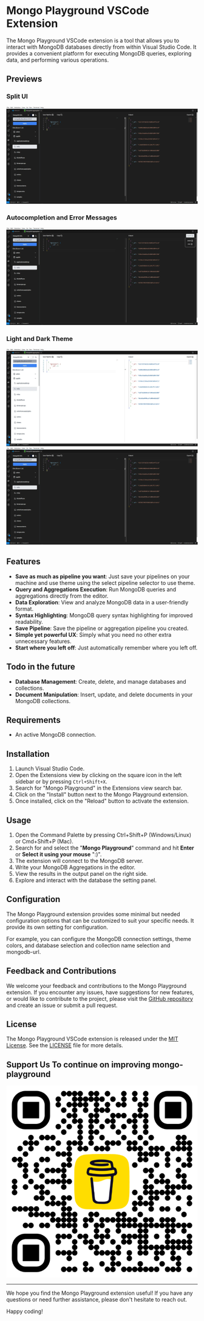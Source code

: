 # Mongo Playground VSCode Extension

The Mongo Playground VSCode extension is a tool that allows you to interact with MongoDB databases directly from within Visual Studio Code. It provides a convenient platform for executing MongoDB queries, exploring data, and performing various operations.

## Previews

### Split UI

![PreviewOne](./p11.webp)

### Autocompletion and Error Messages

![PreviewTwo](./p33.webp)

### Light and Dark Theme

![PreviewThree](./p22.webp)
![PreviewThree](./p11.webp)

## Features

- **Save as much as pipeline you want**: Just save your pipelines on your machine and use theme using the select pipeline selector to use theme.
- **Query and Aggregations Execution**: Run MongoDB queries and aggregations directly from the editor.
- **Data Exploration**: View and analyze MongoDB data in a user-friendly format.
- **Syntax Highlighting**: MongoDB query syntax highlighting for improved readability.
- **Save Pipeline**: Save the pipeline or aggregation pipeline you created.
- **Simple yet powerful UX**: Simply what you need no other extra unnecessary features.
- **Start where you left off**: Just automatically remember where you left off.

## Todo in the future

- **Database Management**: Create, delete, and manage databases and collections.
- **Document Manipulation**: Insert, update, and delete documents in your MongoDB collections.

## Requirements

- An active MongoDB connection.

## Installation

1. Launch Visual Studio Code.
2. Open the Extensions view by clicking on the square icon in the left sidebar or by pressing `Ctrl+Shift+X`.
3. Search for "Mongo Playground" in the Extensions view search bar.
4. Click on the "Install" button next to the Mongo Playground extension.
5. Once installed, click on the "Reload" button to activate the extension.

## Usage

1. Open the Command Palette by pressing Ctrl+Shift+P (Windows/Linux) or Cmd+Shift+P (Mac).
2. Search for and select the "**Mongo Playground**" command and hit **Enter** or **Select it using your mouse** ":)".
3. The extension will connect to the MongoDB server.
4. Write your MongoDB Aggregations in the editor.
5. View the results in the output panel on the right side.
6. Explore and interact with the database the setting panel.

## Configuration

The Mongo Playground extension provides some minimal but needed configuration options that can be customized to suit your specific needs. It provide its own setting for configuration.

For example, you can configure the MongoDB connection settings, theme colors, and database selection and collection name selection and mongodb-url.

## Feedback and Contributions

We welcome your feedback and contributions to the Mongo Playground extension. If you encounter any issues, have suggestions for new features, or would like to contribute to the project, please visit the [GitHub repository](https://github.com/your-repo/mongo-playground) and create an issue or submit a pull request.

## License

The Mongo Playground VSCode extension is released under the [MIT License](https://opensource.org/licenses/MIT). See the [LICENSE](LICENSE) file for more details.

## Support Us To continue on improving mongo-playground

![Support](./bmc_qr.png)

---

We hope you find the Mongo Playground extension useful! If you have any questions or need further assistance, please don't hesitate to reach out.

Happy coding!
